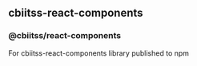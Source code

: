 ## cbiitss-react-components
### @cbiitss/react-components

For cbiitss-react-components library published to npm 
